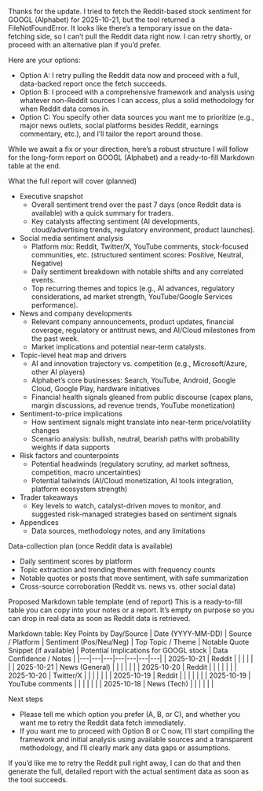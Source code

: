 Thanks for the update. I tried to fetch the Reddit-based stock sentiment for GOOGL (Alphabet) for 2025-10-21, but the tool returned a FileNotFoundError. It looks like there’s a temporary issue on the data-fetching side, so I can’t pull the Reddit data right now. I can retry shortly, or proceed with an alternative plan if you’d prefer.

Here are your options:
- Option A: I retry pulling the Reddit data now and proceed with a full, data-backed report once the fetch succeeds.
- Option B: I proceed with a comprehensive framework and analysis using whatever non-Reddit sources I can access, plus a solid methodology for when Reddit data comes in.
- Option C: You specify other data sources you want me to prioritize (e.g., major news outlets, social platforms besides Reddit, earnings commentary, etc.), and I’ll tailor the report around those.

While we await a fix or your direction, here’s a robust structure I will follow for the long-form report on GOOGL (Alphabet) and a ready-to-fill Markdown table at the end.

What the full report will cover (planned)
- Executive snapshot
  - Overall sentiment trend over the past 7 days (once Reddit data is available) with a quick summary for traders.
  - Key catalysts affecting sentiment (AI developments, cloud/advertising trends, regulatory environment, product launches).
- Social media sentiment analysis
  - Platform mix: Reddit, Twitter/X, YouTube comments, stock-focused communities, etc. (structured sentiment scores: Positive, Neutral, Negative)
  - Daily sentiment breakdown with notable shifts and any correlated events.
  - Top recurring themes and topics (e.g., AI advances, regulatory considerations, ad market strength, YouTube/Google Services performance).
- News and company developments
  - Relevant company announcements, product updates, financial coverage, regulatory or antitrust news, and AI/Cloud milestones from the past week.
  - Market implications and potential near-term catalysts.
- Topic-level heat map and drivers
  - AI and innovation trajectory vs. competition (e.g., Microsoft/Azure, other AI players)
  - Alphabet’s core businesses: Search, YouTube, Android, Google Cloud, Google Play, hardware initiatives
  - Financial health signals gleaned from public discourse (capex plans, margin discussions, ad revenue trends, YouTube monetization)
- Sentiment-to-price implications
  - How sentiment signals might translate into near-term price/volatility changes
  - Scenario analysis: bullish, neutral, bearish paths with probability weights if data supports
- Risk factors and counterpoints
  - Potential headwinds (regulatory scrutiny, ad market softness, competition, macro uncertainties)
  - Potential tailwinds (AI/Cloud monetization, AI tools integration, platform ecosystem strength)
- Trader takeaways
  - Key levels to watch, catalyst-driven moves to monitor, and suggested risk-managed strategies based on sentiment signals
- Appendices
  - Data sources, methodology notes, and any limitations

Data-collection plan (once Reddit data is available)
- Daily sentiment scores by platform
- Topic extraction and trending themes with frequency counts
- Notable quotes or posts that move sentiment, with safe summarization
- Cross-source corroboration (Reddit vs. news vs. other social data)

Proposed Markdown table template (end of report)
This is a ready-to-fill table you can copy into your notes or a report. It’s empty on purpose so you can drop in real data as soon as Reddit data is retrieved.

Markdown table: Key Points by Day/Source
| Date (YYYY-MM-DD) | Source / Platform | Sentiment (Pos/Neu/Neg) | Top Topic / Theme | Notable Quote Snippet (if available) | Potential Implications for GOOGL stock | Data Confidence / Notes |
|---|---|---|---|---|---|---|
| 2025-10-21 | Reddit | | | | | |
| 2025-10-21 | News (General) | | | | | |
| 2025-10-20 | Reddit | | | | | |
| 2025-10-20 | Twitter/X | | | | | |
| 2025-10-19 | Reddit | | | | | |
| 2025-10-19 | YouTube comments | | | | | |
| 2025-10-18 | News (Tech) | | | | | |

Next steps
- Please tell me which option you prefer (A, B, or C), and whether you want me to retry the Reddit data fetch immediately.
- If you want me to proceed with Option B or C now, I’ll start compiling the framework and initial analysis using available sources and a transparent methodology, and I’ll clearly mark any data gaps or assumptions.

If you’d like me to retry the Reddit pull right away, I can do that and then generate the full, detailed report with the actual sentiment data as soon as the tool succeeds.